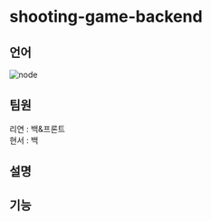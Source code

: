 ﻿# shooting-game-backend

## 언어
![node](https://img.shields.io/badge/Node.js-43853D?style=for-the-badge&logo=node.js&logoColor=white)
## 팀원
리연 : 백&프론트<br>
현서 : 백

## 설명

## 기능
